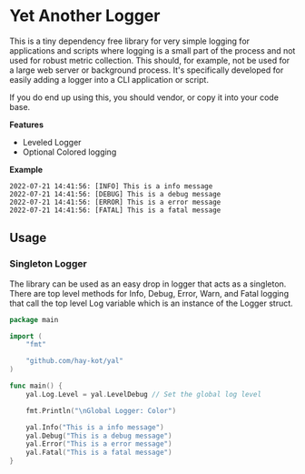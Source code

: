 # Yet Another Logger

This is a tiny dependency free library for very simple logging for applications and scripts where logging is a small part of the process and not used for robust metric collection. This should, for example, not be used for a large web server or background process. It's specifically developed for easily adding a logger into a CLI application or script.

If you do end up using this, you should vendor, or copy it into your code base.

**Features**

- Leveled Logger
- Optional Colored logging

**Example**

```shell
2022-07-21 14:41:56: [INFO] This is a info message
2022-07-21 14:41:56: [DEBUG] This is a debug message
2022-07-21 14:41:56: [ERROR] This is a error message
2022-07-21 14:41:56: [FATAL] This is a fatal message
```


## Usage

### Singleton Logger

The library can be used as an easy drop in logger that acts as a singleton. There are top level methods for Info, Debug, Error, Warn, and Fatal logging that call the top level Log variable which is an instance of the Logger struct.

```go
package main

import (
	"fmt"

	"github.com/hay-kot/yal"
)

func main() {
	yal.Log.Level = yal.LevelDebug // Set the global log level

	fmt.Println("\nGlobal Logger: Color")

	yal.Info("This is a info message")
	yal.Debug("This is a debug message")
	yal.Error("This is a error message")
	yal.Fatal("This is a fatal message")
}

```